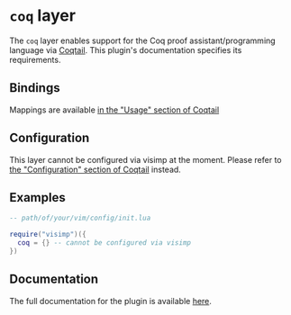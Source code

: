 # `coq` layer

The `coq` layer enables support for the Coq proof assistant/programming
language via [Coqtail](https://github.com/whonore/Coqtail). This plugin's
documentation specifies its requirements.

## Bindings

Mappings are available [in the "Usage" section of
Coqtail](https://github.com/whonore/Coqtail#usage)

## Configuration

This layer cannot be configured via visimp at the moment. Please refer to [the
"Configuration" section of
Coqtail](https://github.com/whonore/Coqtail#configuration) instead.

## Examples

```lua
-- path/of/your/vim/config/init.lua

require("visimp")({
  coq = {} -- cannot be configured via visimp
})
```

## Documentation

The full documentation for the plugin is available
[here](https://github.com/whonore/Coqtail/blob/main/doc/coqtail.txt).
